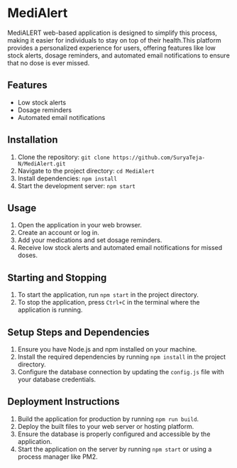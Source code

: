 # MediAlert
MediALERT web-based application is designed to simplify  this process, making it easier for individuals to stay on top of their health.This platform provides a  personalized experience for users, offering features like low stock alerts, dosage reminders, and  automated email notifications to ensure that no dose is ever missed.

## Features
- Low stock alerts
- Dosage reminders
- Automated email notifications

## Installation
1. Clone the repository: `git clone https://github.com/SuryaTeja-N/MediAlert.git`
2. Navigate to the project directory: `cd MediAlert`
3. Install dependencies: `npm install`
4. Start the development server: `npm start`

## Usage
1. Open the application in your web browser.
2. Create an account or log in.
3. Add your medications and set dosage reminders.
4. Receive low stock alerts and automated email notifications for missed doses.

## Starting and Stopping
1. To start the application, run `npm start` in the project directory.
2. To stop the application, press `Ctrl+C` in the terminal where the application is running.

## Setup Steps and Dependencies
1. Ensure you have Node.js and npm installed on your machine.
2. Install the required dependencies by running `npm install` in the project directory.
3. Configure the database connection by updating the `config.js` file with your database credentials.

## Deployment Instructions
1. Build the application for production by running `npm run build`.
2. Deploy the built files to your web server or hosting platform.
3. Ensure the database is properly configured and accessible by the application.
4. Start the application on the server by running `npm start` or using a process manager like PM2.
